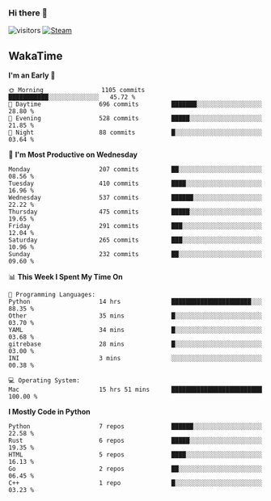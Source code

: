 ### Hi there 👋

![visitors](https://visitor-badge.glitch.me/badge?page_id=zhourunlai)
[![Steam](https://img.shields.io/badge/dynamic/json?url=https%3A%2F%2Fapi.swo.moe%2Fstats%2Fsteamgames%2F76561198285156854&query=count&color=0b1a37&label=Steam&labelColor=134375&logo=steam&suffix=+games&cacheSeconds=3600)](http://steamcommunity.com/profiles/76561198285156854)

## WakaTime
<!--START_SECTION:waka-->
**I'm an Early 🐤** 

```text
🌞 Morning                1105 commits        ███████████░░░░░░░░░░░░░░   45.72 % 
🌆 Daytime                696 commits         ███████░░░░░░░░░░░░░░░░░░   28.80 % 
🌃 Evening                528 commits         █████░░░░░░░░░░░░░░░░░░░░   21.85 % 
🌙 Night                  88 commits          █░░░░░░░░░░░░░░░░░░░░░░░░   03.64 % 
```
📅 **I'm Most Productive on Wednesday** 

```text
Monday                   207 commits         ██░░░░░░░░░░░░░░░░░░░░░░░   08.56 % 
Tuesday                  410 commits         ████░░░░░░░░░░░░░░░░░░░░░   16.96 % 
Wednesday                537 commits         ██████░░░░░░░░░░░░░░░░░░░   22.22 % 
Thursday                 475 commits         █████░░░░░░░░░░░░░░░░░░░░   19.65 % 
Friday                   291 commits         ███░░░░░░░░░░░░░░░░░░░░░░   12.04 % 
Saturday                 265 commits         ███░░░░░░░░░░░░░░░░░░░░░░   10.96 % 
Sunday                   232 commits         ██░░░░░░░░░░░░░░░░░░░░░░░   09.60 % 
```


📊 **This Week I Spent My Time On** 

```text
💬 Programming Languages: 
Python                   14 hrs              ██████████████████████░░░   88.35 % 
Other                    35 mins             █░░░░░░░░░░░░░░░░░░░░░░░░   03.70 % 
YAML                     34 mins             █░░░░░░░░░░░░░░░░░░░░░░░░   03.68 % 
gitrebase                28 mins             █░░░░░░░░░░░░░░░░░░░░░░░░   03.00 % 
INI                      3 mins              ░░░░░░░░░░░░░░░░░░░░░░░░░   00.38 % 

💻 Operating System: 
Mac                      15 hrs 51 mins      █████████████████████████   100.00 % 
```

**I Mostly Code in Python** 

```text
Python                   7 repos             ██████░░░░░░░░░░░░░░░░░░░   22.58 % 
Rust                     6 repos             █████░░░░░░░░░░░░░░░░░░░░   19.35 % 
HTML                     5 repos             ████░░░░░░░░░░░░░░░░░░░░░   16.13 % 
Go                       2 repos             ██░░░░░░░░░░░░░░░░░░░░░░░   06.45 % 
C++                      1 repo              █░░░░░░░░░░░░░░░░░░░░░░░░   03.23 % 
```




<!--END_SECTION:waka-->
